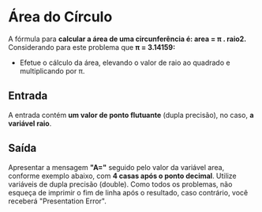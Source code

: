 # Área do Círculo

A fórmula para **calcular a área de uma circunferência é: area = π . raio2.** Considerando para este problema que **π = 3.14159:**

- Efetue o cálculo da área, elevando o valor de raio ao quadrado e multiplicando por π.

## Entrada
A entrada contém **um valor de ponto flutuante** (dupla precisão), no caso, **a variável raio**.

## Saída
Apresentar a mensagem **"A="** seguido pelo valor da variável area, conforme exemplo abaixo, com **4 casas após o ponto decimal**. Utilize variáveis de dupla precisão (double). Como todos os problemas, não esqueça de imprimir o fim de linha após o resultado, caso contrário, você receberá "Presentation Error".